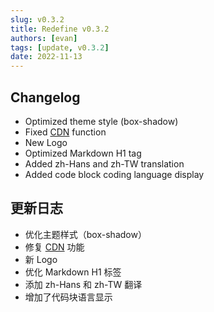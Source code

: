 ```yaml
---
slug: v0.3.2
title: Redefine v0.3.2
authors: [evan]
tags: [update, v0.3.2]
date: 2022-11-13
---
```

## Changelog
- Optimized theme style (box-shadow)
- Fixed [CDN](https://redefine-docs.evanluo.top/docs/configuration-guide/cdn) function 
- New Logo
- Optimized Markdown H1 tag
- Added zh-Hans and zh-TW translation
- Added code block coding language display

## 更新日志
- 优化主题样式（box-shadow）
- 修复 [CDN](https://redefine-docs.evanluo.top/docs/configuration-guide/cdn) 功能
- 新 Logo
- 优化 Markdown H1 标签
- 添加 zh-Hans 和 zh-TW 翻译
- 增加了代码块语言显示
